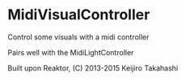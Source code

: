 # MidiVisualController

Control some visuals with a midi controller

Pairs well with the MidiLightController


Built upon Reaktor, (C) 2013-2015 Keijiro Takahashi

